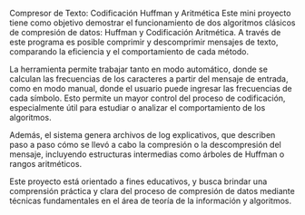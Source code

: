 Compresor de Texto: Codificación Huffman y Aritmética
Este mini proyecto tiene como objetivo demostrar el funcionamiento de dos algoritmos clásicos de compresión de datos: Huffman y Codificación Aritmética. A través de este programa es posible comprimir y descomprimir mensajes de texto, comparando la eficiencia y el comportamiento de cada método.

La herramienta permite trabajar tanto en modo automático, donde se calculan las frecuencias de los caracteres a partir del mensaje de entrada, como en modo manual, donde el usuario puede ingresar las frecuencias de cada símbolo. Esto permite un mayor control del proceso de codificación, especialmente útil para estudiar o analizar el comportamiento de los algoritmos.

Además, el sistema genera archivos de log explicativos, que describen paso a paso cómo se llevó a cabo la compresión o la descompresión del mensaje, incluyendo estructuras intermedias como árboles de Huffman o rangos aritméticos.

Este proyecto está orientado a fines educativos, y busca brindar una comprensión práctica y clara del proceso de compresión de datos mediante técnicas fundamentales en el área de teoría de la información y algoritmos.

